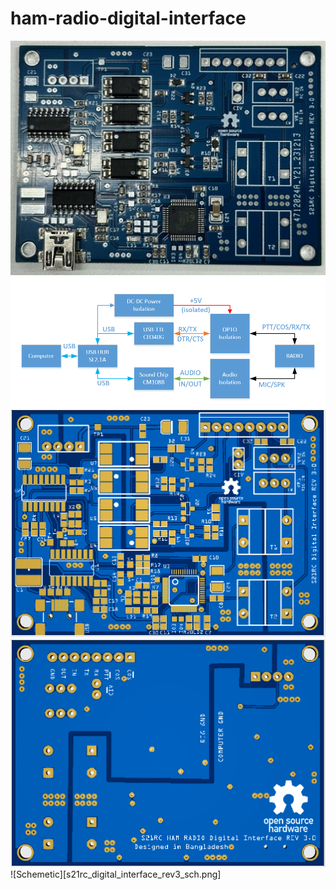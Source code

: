 # ham-radio-digital-interface
![PCBA without TH component](./PCBA-1024.jpg)
![Block diagram](./block-diagram-digi.PNG)
![PCB Top side](./PCB_Top.PNG)
![PCB Bottom side](PCB_bottom.PNG)
![Schemetic][s21rc_digital_interface_rev3_sch.png]
